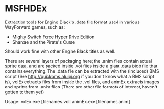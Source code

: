 MSFHDEx
======

Extraction tools for Engine Black's .data file format used in various WayForward games, such as:
* Mighty Switch Force Hyper Drive Edition
* Shantae and the Pirate's Curse

Should work fine with other Engine Black titles as well.

There are several layers of packaging here; the .anim files contain actual sprite data, and are packed inside .vol files inside a giant .data blob file that contains everything. The .data file can be extracted with the (included) BMS script (See http://quickbms.aluigi.org if you don't know what a BMS script is), volEx extracts files from inside the .vol files, and animEx extracts images and sprites from .anim files (There are other file formats of interest, haven't gotten to them yet)

Usage:
volEx.exe [filenames.vol]
animEx.exe [filenames.anim]